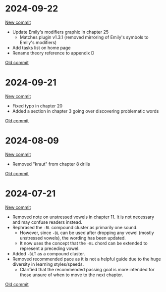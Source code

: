 # 2024-09-22

[New commit]()

* Update Emily's modifiers graphic in chapter 25
   * Matches plugin v1.3.1 (removed mirroring of Emily's symbols to Emily's modifiers)
* Add tasks list on home page
* Rename theory reference to appendix D

[Old commit](https://github.com/aerickt/lapwing-for-beginners/commit/18a16b3dab1416f9c61656f30486a9d82a4d1a5f)

# 2024-09-21

[New commit](https://github.com/aerickt/lapwing-for-beginners/commit/18a16b3dab1416f9c61656f30486a9d82a4d1a5f)

* Fixed typo in chapter 20
* Added a section in chapter 3 going over discovering problematic words

[Old commit](https://github.com/aerickt/lapwing-for-beginners/commit/7557f39a43df83b283843c24c9bda8d28e983ffa)

# 2024-08-09

[New commit](https://github.com/aerickt/lapwing-for-beginners/tree/b25df90b1916a219c3a0acd9efdcdd0cb898c83c)

* Removed "kraut" from chapter 8 drills

[Old commit](https://github.com/aerickt/lapwing-for-beginners/tree/090774b3c299b9ff1158d43944e9d20697017d0e)

# 2024-07-21

[New commit](https://github.com/aerickt/lapwing-for-beginners/tree/0a5693a42ecf89bcf0f99ee3541b1cc2d477bea0)

* Removed note on unstressed vowels in chapter 11. It is not necessary and may confuse readers instead.
* Rephrased the `-BL` compound cluster as primarily one sound.
   * However, since `-BL` can be used after dropping any vowel (mostly unstressed vowels), the wording has been updated.
   * It now uses the concept that the `-BL` chord can be extended to represent a preceding vowel.
* Added `-BLT` as a compound cluster.
* Removed recommended pace as it is not a helpful guide due to the huge diversity in learning styles/speeds.
   * Clarified that the recommended passing goal is more intended for those unsure of when to move to the next chapter.

[Old commit](https://github.com/aerickt/lapwing-for-beginners/tree/81204c56cf20b82f4b82ce72cdca312a360387f5)
